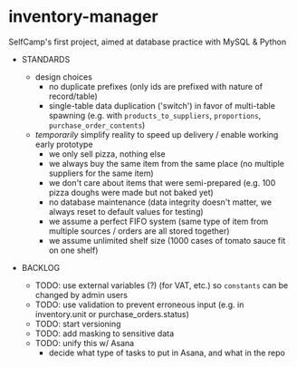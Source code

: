 # inventory-manager
SelfCamp's first project, aimed at database practice with MySQL &amp; Python


- STANDARDS
  - design choices
    - no duplicate prefixes (only ids are prefixed with nature of record/table)
    - single-table data duplication ('switch') in favor of multi-table spawning
      (e.g. with `products_to_suppliers`, `proportions`, `purchase_order_contents`)
  - *temporarily* simplify reality to speed up delivery / enable working early prototype
    - we only sell pizza, nothing else
    - we always buy the same item from the same place (no multiple suppliers for the same item)
    - we don't care about items that were semi-prepared (e.g. 100 pizza doughs were made but not baked yet)
    - no database maintenance (data integrity doesn't matter, we always reset to default values for testing)
    - we assume a perfect FIFO system (same type of item from multiple sources / orders are all stored together)
    - we assume unlimited shelf size (1000 cases of tomato sauce fit on one shelf)

- BACKLOG
  - TODO: use external variables (?) (for VAT, etc.) so `constants` can be changed by admin users
  - TODO: use validation to prevent erroneous input (e.g. in inventory.unit or purchase_orders.status)
  - TODO: start versioning
  - TODO: add masking to sensitive data
  - TODO: unify this w/ Asana
    - decide what type of tasks to put in Asana, and what in the repo
